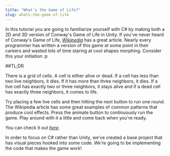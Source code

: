 ```yaml
---
title: "What's the Game of Life?"
slug: whats-the-game-of-life
---
```


In this tutorial you are going to familiarize yourself with C\# by
making both a 2D and 3D version of Conway's Game of Life in Unity. If
you've never heard of Conway's Game of Life,
[*Wikipedia*](http://en.wikipedia.org/wiki/Conway%27s_Game_of_Life) has
a great article. Nearly every programmer has written a version of this
game at some point in their careers and wasted lots of time staring at
cool shapes morphing. Consider this your initiation :p

##TL;DR

There is a grid of cells. A cell is either alive or dead. If a cell has
less than two live neighbors, it dies. If it has more than three
neighbors, it dies. If a live cell has exactly two or three neighbors,
it stays alive and if a dead cell has exactly three neighbors, it comes
to life.

Try placing a few live cells and then hitting the next button to run one
round. The Wikipedia article has some great examples of common patterns
that produce cool effects. Press the animate button to continuously run
the game. Play around with it a little and come back when you're ready.

You can check it out
[*here*](https://jsfiddle.net/makeschool_dion/zose7rv3/embedded/result/).

In order to focus on C\# rather than Unity, we’ve created a base project
that has visual pieces hooked into some code. *We’re* going to be
implementing the code that makes the game work!
